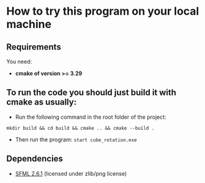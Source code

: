 # How to try this program on your local machine

## Requirements

You need:
- **cmake of version >= 3.29**

## To run the code you should just build it with cmake as usually:
- Run the following command in the root folder of the project:
```
mkdir build && cd build && cmake .. && cmake --build .
```
- Then run the program: `start cube_rotation.exe`

## Dependencies
- [SFML 2.6.1](https://www.sfml-dev.org/) (licensed under zlib/png license)
